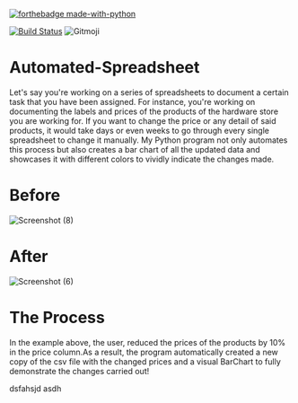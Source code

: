 
[![forthebadge made-with-python](http://ForTheBadge.com/images/badges/made-with-python.svg)](https://www.python.org/)

[![Build Status](https://travis-ci.com/Paulinakhew/web_trader.svg?branch=master)](https://travis-ci.com/github/Paulinakhew/web_trader)
  <img src="https://img.shields.io/badge/gitmoji-%20😜%20😍-FFDD67.svg?style=flat-square" alt="Gitmoji">
</a>

# Automated-Spreadsheet
Let's say you're working on a series of spreadsheets to document a certain task that you have been assigned. For instance, you're working on documenting the labels and prices of the products of the hardware store you are working for. If you want to change the price or any detail of said products, it would take days or even weeks to go through every single spreadsheet to change it manually. My Python program not only automates this process but also creates a bar chart of all the updated data and showcases it with different colors to vividly indicate the changes made.

# Before
![Screenshot (8)](https://user-images.githubusercontent.com/63557848/127712120-925c2dc7-0eab-452f-ac06-b1c3fa3b03dc.png)
# After
![Screenshot (6)](https://user-images.githubusercontent.com/63557848/127712135-e2df8c44-2868-481a-b869-ea1c3d948d15.png)
# The Process
In the example above, the user, reduced the prices of the products by 10% in the price column.As a result, the program automatically created a new copy of the csv file with the changed prices and a visual BarChart to fully demonstrate the changes carried out!





dsfahsjd asdh
